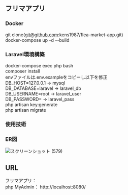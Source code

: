 ##  フリマアプリ  
###  Docker  
  git clone(git@github.com:kens1987/flea-market-app.git)  
  docker-compose up -d --build  
###  Laravel環境構築  
  docker-compose exec php bash  
  composer install  
  envファイルは.env.exampleをコピーし以下を修正  
    DB_HOST=127.0.0.1 → mysql  
    DB_DATABASE=laravel → laravel_db  
    DB_USERNAME=root → laravel_user  
    DB_PASSWORD= → laravel_pass  
  php artisan key:generate  
  php artisan migrate  
###  使用技術  
  
###  ER図  
![スクリーンショット (579)](https://github.com/user-attachments/assets/08c9cdd2-af6a-49a8-b575-142d975530eb)

##  URL  
  フリマアプリ：  
  php MyAdmin： http://localhost:8080/  
  
